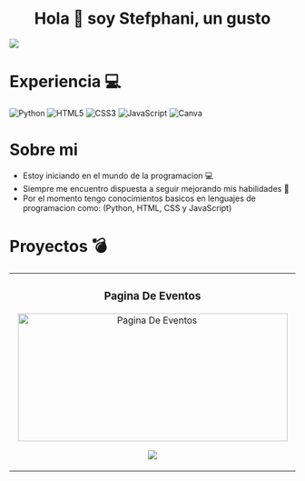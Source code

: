 <div align="center">
<h1> Hola 👋 soy Stefphani, un gusto </h1>
</div>
<img src="https://github.com/user-attachments/assets/07a6c3be-579f-4560-9344-1ea07e27b1ee">


# Experiencia 💻
![Python](https://img.shields.io/badge/python-3670A0?style=for-the-badge&logo=python&logoColor=ffdd54) ![HTML5](https://img.shields.io/badge/html5-%23E34F26.svg?style=for-the-badge&logo=html5&logoColor=white) ![CSS3](https://img.shields.io/badge/css3-%231572B6.svg?style=for-the-badge&logo=css3&logoColor=white) ![JavaScript](https://img.shields.io/badge/javascript-%23323330.svg?style=for-the-badge&logo=javascript&logoColor=%23F7DF1E) ![Canva](https://img.shields.io/badge/Canva-%2300C4CC.svg?style=for-the-badge&logo=Canva&logoColor=white)

# Sobre mi 
- Estoy iniciando en el mundo de la programacion 💻
- Siempre me encuentro dispuesta a seguir mejorando mis habilidades 🎯
- Por el momento tengo conocimientos basicos en lenguajes de programacion como: (Python, HTML, CSS y JavaScript)

# Proyectos 💣
<table>
<tr>
<td width="50%">
<h3 align="center">Pagina De Eventos</h3>
<div align="center">
<a href="https://github.com/Isa94d-lab/Pagina-de-Eventos.git"_blank"><img src="https://github.com/user-attachments/assets/9421cfd7-4f39-4109-97a3-af6e754cc718" width="475" height="225" alt="Pagina De Eventos"></a>
<p>
<a href="https://github.com/Isa94d-lab/Pagina-de-Eventos.git" target="_blank">
<img src="https://img.shields.io/badge/C%C3%93DIGO-000000?style=for-the-badge&logo=github&logoColor=white">
</a>
</p>
</div>
                                                                                      
</td>
</table>

<!--
**Isa94d-lab/Isa94d-lab** is a ✨ _special_ ✨ repository because its `README.md` (this file) appears on your GitHub profile.

Here are some ideas to get you started:

- 🔭 I’m currently working on ...
- 🌱 I’m currently learning ...
- 👯 I’m looking to collaborate on ...
- 🤔 I’m looking for help with ...
- 💬 Ask me about ...
- 📫 How to reach me: ...
- 😄 Pronouns: ...
- ⚡ Fun fact: ...
-->
